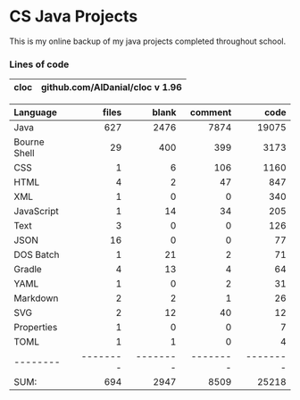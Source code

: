 <!-- This file is generated from README.tmpl.md -->
# CS Java Projects
This is my online backup of my java projects completed throughout school.

### Lines of code
cloc|github.com/AlDanial/cloc v 1.96
--- | ---

Language|files|blank|comment|code
:-------|-------:|-------:|-------:|-------:
Java|627|2476|7874|19075
Bourne Shell|29|400|399|3173
CSS|1|6|106|1160
HTML|4|2|47|847
XML|1|0|0|340
JavaScript|1|14|34|205
Text|3|0|0|126
JSON|16|0|0|77
DOS Batch|1|21|2|71
Gradle|4|13|4|64
YAML|1|0|2|31
Markdown|2|2|1|26
SVG|2|12|40|12
Properties|1|0|0|7
TOML|1|1|0|4
--------|--------|--------|--------|--------
SUM:|694|2947|8509|25218
